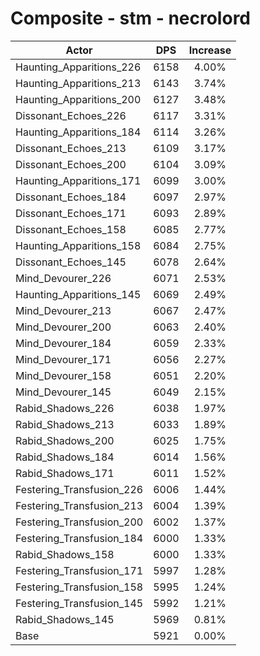 # Composite - stm - necrolord
| Actor | DPS | Increase |
|---|:---:|:---:|
|Haunting_Apparitions_226|6158|4.00%|
|Haunting_Apparitions_213|6143|3.74%|
|Haunting_Apparitions_200|6127|3.48%|
|Dissonant_Echoes_226|6117|3.31%|
|Haunting_Apparitions_184|6114|3.26%|
|Dissonant_Echoes_213|6109|3.17%|
|Dissonant_Echoes_200|6104|3.09%|
|Haunting_Apparitions_171|6099|3.00%|
|Dissonant_Echoes_184|6097|2.97%|
|Dissonant_Echoes_171|6093|2.89%|
|Dissonant_Echoes_158|6085|2.77%|
|Haunting_Apparitions_158|6084|2.75%|
|Dissonant_Echoes_145|6078|2.64%|
|Mind_Devourer_226|6071|2.53%|
|Haunting_Apparitions_145|6069|2.49%|
|Mind_Devourer_213|6067|2.47%|
|Mind_Devourer_200|6063|2.40%|
|Mind_Devourer_184|6059|2.33%|
|Mind_Devourer_171|6056|2.27%|
|Mind_Devourer_158|6051|2.20%|
|Mind_Devourer_145|6049|2.15%|
|Rabid_Shadows_226|6038|1.97%|
|Rabid_Shadows_213|6033|1.89%|
|Rabid_Shadows_200|6025|1.75%|
|Rabid_Shadows_184|6014|1.56%|
|Rabid_Shadows_171|6011|1.52%|
|Festering_Transfusion_226|6006|1.44%|
|Festering_Transfusion_213|6004|1.39%|
|Festering_Transfusion_200|6002|1.37%|
|Festering_Transfusion_184|6000|1.33%|
|Rabid_Shadows_158|6000|1.33%|
|Festering_Transfusion_171|5997|1.28%|
|Festering_Transfusion_158|5995|1.24%|
|Festering_Transfusion_145|5992|1.21%|
|Rabid_Shadows_145|5969|0.81%|
|Base|5921|0.00%|
